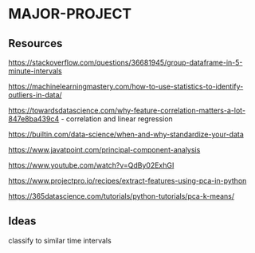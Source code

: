 # MAJOR-PROJECT

## Resources
 
https://stackoverflow.com/questions/36681945/group-dataframe-in-5-minute-intervals

https://machinelearningmastery.com/how-to-use-statistics-to-identify-outliers-in-data/ 

https://towardsdatascience.com/why-feature-correlation-matters-a-lot-847e8ba439c4 - correlation and linear regression

https://builtin.com/data-science/when-and-why-standardize-your-data 

https://www.javatpoint.com/principal-component-analysis

https://www.youtube.com/watch?v=QdBy02ExhGI

https://www.projectpro.io/recipes/extract-features-using-pca-in-python

https://365datascience.com/tutorials/python-tutorials/pca-k-means/

## Ideas

classify to similar time intervals

